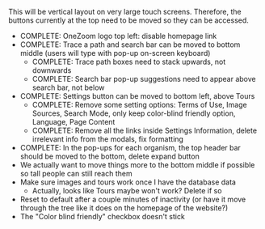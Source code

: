 This will be vertical layout on very large touch screens. Therefore, the buttons currently at the top need to be moved so they can be accessed.
- COMPLETE: OneZoom logo top left: disable homepage link
- COMPLETE: Trace a path and search bar can be moved to bottom middle (users will type with pop-up on-screen keyboard)
    - COMPLETE: Trace path boxes need to stack upwards, not downwards
    - COMPLETE: Search bar pop-up suggestions need to appear above search bar, not below
- COMPLETE: Settings button can be moved to bottom left, above Tours
    - COMPLETE: Remove some setting options: Terms of Use, Image Sources, Search Mode, only keep color-blind friendly option, Language, Page Content
    - COMPLETE: Remove all the links inside Settings Information, delete irrelevant info from the modals, fix formatting
- COMPLETE: In the pop-ups for each organism, the top header bar should be moved to the bottom, delete expand button
- We actually want to move things more to the bottom middle if possible so tall people can still reach them
- Make sure images and tours work once I have the database data
    - Actually, looks like Tours maybe won't work? Delete if so
- Reset to default after a couple minutes of inactivity (or have it move through the tree like it does on the homepage of the website?)
- The "Color blind friendly" checkbox doesn't stick